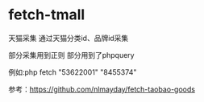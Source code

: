 fetch-tmall
===========

天猫采集 
通过天猫分类id、品牌id采集

部分采集用到正则
部分用到了phpquery

例如:php fetch "53622001" "8455374"

参考：https://github.com/nlmayday/fetch-taobao-goods

	
